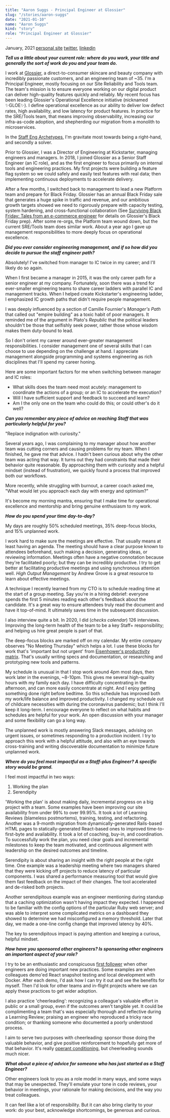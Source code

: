 ```yaml
---
title: "Aaron Suggs - Principal Engineer at Glossier"
slug: "/stories/aaron-suggs"
date: "2021-01-10"
name: "Aaron Suggs"
kind: "story"
role: "Principal Engineer at Glossier"
---
```


<span class="date">January, 2021</span>
[personal site](https://aaronsuggs.org)
[twitter](https://twitter.com/ktheory),
[linkedin](https://www.linkedin.com/in/aaronsuggs/)

**_Tell us a little about your current role: where do you work, your title and generally the sort of work do you and your team do._**

I work at [Glossier](https://www.glossier.com), a direct-to-consumer skincare and beauty company with incredibly passionate customers, and an engineering team of ~35. I'm a Principal Engineer, mostly focusing on our Site Reliability and Tools team. The team's mission is to ensure everyone working on our digital product can deliver high-quality features quickly and reliably. My recent focus has been leading Glossier's Operational Excellence initiative (nicknamed ✨GLOE✨). I define operational excellence as our ability to deliver low defect rates, high availability, and low latency for product features. In practice for the SRE/Tools team, that means improving observability, increasing our infra-as-code adoption, and shepherding our migration from a monolith to microservices.

In the [Staff Eng Archetypes](https://staffeng.com/guides/staff-archetypes), I'm gravitate most towards being a right-hand, and secondly a solver.

Prior to Glossier, I was a Director of Engineering at Kickstarter, managing engineers and managers. In 2018, I joined Glossier as a Senior Staff Engineer (an IC role), and as the first engineer to focus primarily on internal tools and engineering practices. My first projects were building a feature flag system so we could safely and easily test features with real data; then implementing continuous deployments to accelerate delivery.

After a few months, I switched back to management to lead a new Platform team and prepare for Black Friday. Glossier has an annual Black Friday sale that generates a huge spike in traffic and revenue, and our ambitious growth targets showed we need to rigorously prepare with capacity testing, system hardening, and cross-functional collaboration (See [Surviving Black Friday: Tales from an e-commerce engineer](https://www.youtube.com/watch?v=Jy_-l3v9zsY) for details on Glossier's Black Friday prep). After some re-orgs, the Platform team wound down, but the current SRE/Tools team does similar work. About a year ago I gave up management responsibilities to more deeply focus on operational excellence.


**_Did you ever consider engineering management, and if so how did you decide to pursue the staff engineer path?_**

Absolutely! I've switched from manager to IC twice in my career; and I'll likely do so again.

When I first became a manager in 2015, it was the only career path for a senior engineer at my company. Fortunately, soon there was a trend for ever-smaller engineering teams to share career ladders with parallel IC and management tracks. When I helped create Kickstarter's engineering ladder, I emphasized IC growth paths that didn't require people management.

I was deeply influenced by a section of Camille Fournier's _Manager's Path_ that called out "empire building" as a toxic habit of poor managers. It reminded me of the argument in Plato's _Republic_ that the political leaders shouldn't be those that selfishly seek power, rather those whose wisdom makes them duty-bound to lead.

So I don't orient my career around ever-greater management responsibilities. I consider management one of several skills that I can choose to use depending on the challenge at hand. I appreciate management alongside programming and systems engineering as rich disciplines that I'll spend my career honing.

Here are some important factors for me when switching between manager and IC roles:
* What skills does the team need most acutely:  management to coordinate the actions of a group; or an IC to accelerate the execution?
* Will I have sufficient support and feedback to succeed and learn?
* Am I the only one on the team who could do this; or could other's do it well?

**_Can you remember any piece of advice on reaching Staff that was particularly helpful for you?_**

"Replace indignation with curiosity."

Several years ago, I was complaining to my manager about how another team was cutting corners and causing problems for my team. When I finished, he gave me that advice.  I hadn't been curious about why the other team was acting that way. It turns out they had constraints that made their behavior quite reasonable. By approaching them with curiosity and a helpful mindset (instead of frustration), we quickly found a process that improved both our workflows.

More recently, while struggling with burnout, a career coach asked me, "What would let you approach each day with energy and optimism?"

It's become my morning mantra, ensuring that I make time for operational excellence and mentorship and bring genuine enthusiasm to my work.


**_How do you spend your time day-to-day?_**

My days are roughly 50% scheduled meetings, 35% deep-focus blocks, and 15% unplanned work.

I work hard to make sure the meetings are effective. That usually means at least having an agenda. The meeting should have a clear purpose known to attendees beforehand, such making a decision, generating ideas, or reviewing information. Meetings often have a negative connotation because they're facilitated poorly; but they can be incredibly productive. I try to get better at facilitating productive meetings and using synchronous attention well. _High Output Management_ by Andrew Grove is a great resource to learn about effective meetings.

A technique I recently learned from my CTO is to schedule reading time at the start of a group meeting. Say you're in a hiring debrief: everyone spends the first 5 minutes reading each other's feedback about the candidate. It's a great way to ensure attendees truly read the document and have it top-of-mind. It ultimately saves time in the subsequent discussion.

I also interview quite a bit. In 2020, I did (*checks calendar*) 126 interviews. Improving the long-term health of the team to be a key Staff+ responsibility; and helping us hire great people is part of that.

The deep-focus blocks are marked off on my calendar. My entire company observes "No Meeting Thursday" which helps a lot. I use these blocks for work that's 'important but not urgent' from [Eisenhower's productivity matrix](https://www.eisenhower.me/eisenhower-matrix/). That's usually writing specs and documentation, or researching and prototyping new tools and patterns.

My schedule is unusual in that I stop work around 4pm most days, then work later in the evenings, ~8-10pm. This gives me several high-quality hours with my family each day. I have difficulty concentrating in the afternoon, and can more easily concentrate at night. And I enjoy getting something done right before bedtime. So this schedule has improved both my work/life balance and improved productivity. I changed my schedule out of childcare necessities with during the coronavirus pandemic; but I think I'll keep it long-term. I encourage everyone to reflect on what habits and schedules are helpful for your work. An open discussion with your manager and some flexibility can go a long way.

The unplanned work is mostly answering Slack messages, advising on urgent issues, or sometimes responding to a production incident. I try to approach this work with a helpful attitude, and also with an eye towards cross-training and writing discoverable documentation to minimize future unplanned work.

**_Where do you feel most impactful as a Staff-plus Engineer? A specific story would be grand._**

I feel most impactful in two ways:
1. Working the plan
2. Serendipity

'Working the plan' is about making daily, incremental progress on a big project with a team. Some examples have been improving our site availability from under 99% to over 99.95%. It took a lot of Learning Reviews (blameless postmortems), training, testing, and refactoring. Another was a 9-month migration from dynamically-generated Rails-based HTML pages to statically-generated React-based ones to improved time-to-first-byte and availability. It took a lot of coaching, buy-in, and coordination. To successfully work the plan, you need clear goals and incremental milestones to keep the team motivated, and continuous alignment with leadership on the desired outcomes and timeline.

Serendipity is about sharing an insight with the right people at the right time. One example was a leadership meeting where two managers shared that they were kicking off projects to reduce latency of particular components. I was shared a performance measuring tool that would give them fast feedback on the impact of their changes. The tool accelerated and de-risked both projects.

Another serendipitous example was an engineer mentioning during standup that a caching optimization wasn't having impact they expected. I happened to be familiar with the config options of the particular Ruby web server; and was able to interpret some complicated metrics on a dashboard they showed to determine we had misconfigured a memory threshold. Later that day, we made a one-line config change that improved latency by 40%.

The key to serendipitous impact is paying attention and keeping a curious, helpful mindset.

**_How have you sponsored other engineers? Is sponsoring other engineers an important aspect of your role?_**

I try to be an enthusiastic and conspicuous [first follower](https://sive.rs/ff) when other engineers are doing important new practices. Some examples are when colleagues demo'ed React snapshot testing and local development with Docker. After each demo, I'd ask how I can try it out and see the benefits for myself. Then I'd look for other teams and in-flight projects where we can apply these practices to get wider adoption.

I also practice 'cheerleading': recognizing a colleague's valuable effort in public or a small group, even if the outcomes aren't tangible yet. It could be complimenting a team that's was especially thorough and reflective during a Learning Review; praising an engineer who reproduced a tricky race condition; or thanking someone who documented a poorly understood process.

I aim to serve two purposes with cheerleading: sponsor those doing the valuable behavior, and give positive reinforcement to hopefully get more of that behavior. It's really [operant conditioning](https://en.wikipedia.org/wiki/Operant_conditioning), but cheerleading sounds much nicer.

**_What about a piece of advice for someone who has just started as a Staff Engineer?_**

Other engineers look to you as a role model in many ways, and some ways that may be unexpected. They'll emulate your tone in code reviews, your behavior in meetings, your rationale for making decisions, and the way you treat colleagues.

It can feel like a lot of responsibility. But it can also bring clarity to your work: do your best, acknowledge shortcomings, be generous and curious.

